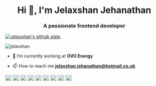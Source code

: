 
<h1 align="center">Hi 👋, I'm Jelaxshan Jehanathan</h1>
<h3 align="center">A passionate frontend developer</h3>

[![Jelaxshan's github stats](https://github-readme-stats.vercel.app/api?username=jelaxshan&count_private=true&show_icons=true&theme=dracula)](https://github.com/anuraghazra/github-readme-stats)


<p align="left"> <img src="https://komarev.com/ghpvc/?username=jelaxshan" alt="jelaxshan" /> </p>

- 🔭 I’m currently working at **OVO Energy**

- 📫 How to reach me **jelaxshan.jehanathan@hotmail.co.uk**

<p align="left"><img src="https://devicons.github.io/devicon/devicon.git/icons/react/react-original-wordmark.svg" alt="react" width="20" height="20"/> <img src="https://devicons.github.io/devicon/devicon.git/icons/amazonwebservices/amazonwebservices-original-wordmark.svg" alt="aws" width="20" height="20"/> <img src="https://devicons.github.io/devicon/devicon.git/icons/css3/css3-original-wordmark.svg" alt="css3" width="20" height="20"/> <img src="https://devicons.github.io/devicon/devicon.git/icons/html5/html5-original-wordmark.svg" alt="html5" width="20" height="20"/> <img src="https://devicons.github.io/devicon/devicon.git/icons/javascript/javascript-original.svg" alt="javascript" width="20" height="20"/> <img src="https://devicons.github.io/devicon/devicon.git/icons/typescript/typescript-original.svg" alt="typescript" width="20" height="20"/> <img src="https://devicons.github.io/devicon/devicon.git/icons/nodejs/nodejs-original-wordmark.svg" alt="nodejs" width="20" height="20"/> <img src="https://devicons.github.io/devicon/devicon.git/icons/redux/redux-original.svg" alt="redux" width="20" height="20"/> <img src="https://devicons.github.io/devicon/devicon.git/icons/webpack/webpack-original.svg" alt="webpack" width="20" height="20"/></p>
